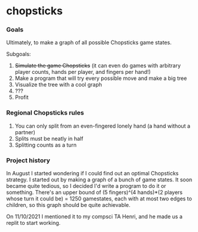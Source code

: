# chopsticks
### Goals 
Ultimately, to make a graph of all possible Chopsticks game states. 

Subgoals:

1. ~~Simulate the game Chopsticks~~ (it can even do games with arbitrary player counts, hands per player, and fingers per hand!)
2. Make a program that will try every possible move and make a big tree
3. Visualize the tree with a cool graph
4. ???
5. Profit

### Regional Chopsticks rules
1. You can only split from an even-fingered lonely hand (a hand without a partner)
2. Splits must be neatly in half
3. Splitting counts as a turn

### Project history
In August I started wondering if I could find out an optimal Chopsticks strategy. I started out by making a graph of a bunch of game states. 
It soon became quite tedious, so I decided I'd write a program to do it or something. 
There's an upper bound of (5 fingers)^(4 hands)\*(2 players whose turn it could be) = 1250 gamestates, each with at most two edges to children, so this graph should be quite achievable.

On 11/10/2021 I mentioned it to my compsci TA Henri, and he made us a replit to start working.
